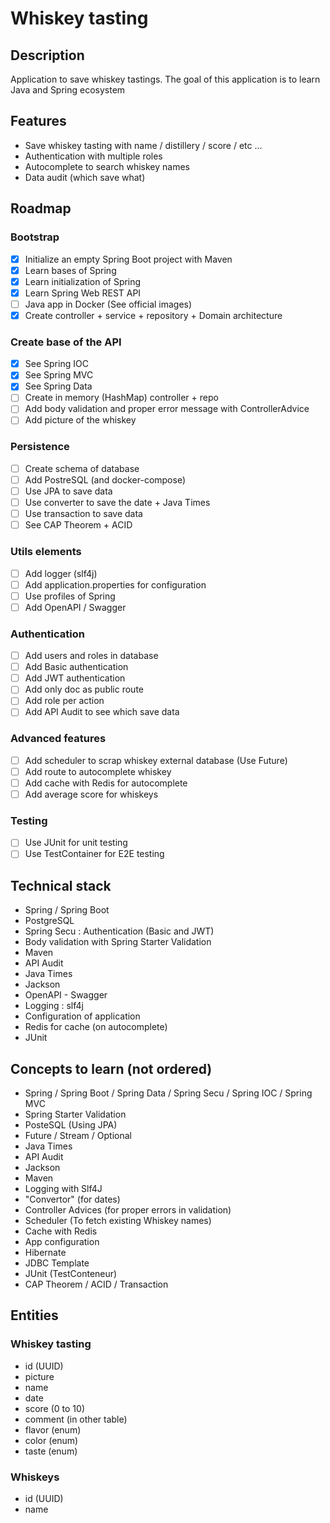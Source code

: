 # Whiskey tasting

## Description

Application to save whiskey tastings.
The goal of this application is to learn Java and Spring ecosystem

## Features

- Save whiskey tasting with name / distillery / score / etc ...
- Authentication with multiple roles
- Autocomplete to search whiskey names
- Data audit (which save what)

## Roadmap

### Bootstrap

- [x] Initialize an empty Spring Boot project with Maven
- [x] Learn bases of Spring
- [x] Learn initialization of Spring
- [x] Learn Spring Web REST API
- [ ] Java app in Docker (See official images)
- [x] Create controller + service + repository + Domain architecture

### Create base of the API

- [x] See Spring IOC
- [x] See Spring MVC
- [x] See Spring Data
- [ ] Create in memory (HashMap) controller + repo
- [ ] Add body validation and proper error message with ControllerAdvice
- [ ] Add picture of the whiskey

### Persistence

- [ ] Create schema of database
- [ ] Add PostreSQL (and docker-compose)
- [ ] Use JPA to save data
- [ ] Use converter to save the date + Java Times
- [ ] Use transaction to save data
- [ ] See CAP Theorem + ACID

### Utils elements

- [ ] Add logger (slf4j)
- [ ] Add application.properties for configuration
- [ ] Use profiles of Spring
- [ ] Add OpenAPI / Swagger

### Authentication

- [ ] Add users and roles in database
- [ ] Add Basic authentication
- [ ] Add JWT authentication
- [ ] Add only doc as public route
- [ ] Add role per action
- [ ] Add API Audit to see which save data

### Advanced features

- [ ] Add scheduler to scrap whiskey external database (Use Future)
- [ ] Add route to autocomplete whiskey
- [ ] Add cache with Redis for autocomplete
- [ ] Add average score for whiskeys

### Testing

- [ ] Use JUnit for unit testing
- [ ] Use TestContainer for E2E testing

## Technical stack

- Spring / Spring Boot
- PostgreSQL
- Spring Secu : Authentication (Basic and JWT)
- Body validation with Spring Starter Validation
- Maven
- API Audit
- Java Times
- Jackson
- OpenAPI - Swagger
- Logging : slf4j
- Configuration of application
- Redis for cache (on autocomplete)
- JUnit

## Concepts to learn (not ordered)

- Spring / Spring Boot / Spring Data / Spring Secu / Spring IOC / Spring MVC
- Spring Starter Validation
- PosteSQL (Using JPA)
- Future / Stream / Optional
- Java Times
- API Audit
- Jackson
- Maven
- Logging with Slf4J
- "Convertor" (for dates)
- Controller Advices (for proper errors in validation)
- Scheduler (To fetch existing Whiskey names)
- Cache with Redis
- App configuration
- Hibernate
- JDBC Template
- JUnit (TestConteneur)
- CAP Theorem / ACID / Transaction

## Entities

### Whiskey tasting

- id (UUID)
- picture
- name
- date
- score (0 to 10)
- comment (in other table)
- flavor (enum)
- color (enum)
- taste (enum)

### Whiskeys

- id (UUID)
- name
